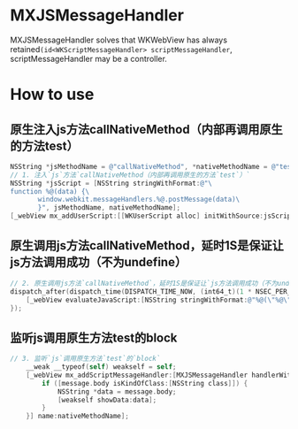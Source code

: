 # MXJSMessageHandler
MXJSMessageHandler solves that WKWebView has always retained`(id<WKScriptMessageHandler> scriptMessageHandler`, scriptMessageHandler may be a controller.

# How to use 

## 原生注入js方法callNativeMethod（内部再调用原生的方法test）


``` objective-c
NSString *jsMethodName = @"callNativeMethod", *nativeMethodName = @"test";
// 1. 注入`js`方法`callNativeMethod（内部再调用原生的方法`test`）`
NSString *jsScript = [NSString stringWithFormat:@"\
function %@(data) {\
       window.webkit.messageHandlers.%@.postMessage(data)\
       }", jsMethodName, nativeMethodName];
[_webView mx_addUserScript:[[WKUserScript alloc] initWithSource:jsScript injectionTime:WKUserScriptInjectionTimeAtDocumentStart forMainFrameOnly:YES]];
 ```

 
## 原生调用js方法callNativeMethod，延时1S是保证让js方法调用成功（不为undefine）

``` objective-c
// 2. 原生调用js方法`callNativeMethod`，延时1S是保证让`js方法调用成功（不为undefine）`
dispatch_after(dispatch_time(DISPATCH_TIME_NOW, (int64_t)(1 * NSEC_PER_SEC)), dispatch_get_main_queue(), ^{
    [_webView evaluateJavaScript:[NSString stringWithFormat:@"%@(\"%@\")", jsMethodName, @"data: js to oc"] completionHandler:^(id data, NSError *error) {}];
});
``` 

## 监听js调用原生方法test的block

``` objective-c
// 3. 监听`js`调用原生方法`test`的`block`
    __weak __typeof(self) weakself = self;
    [_webView mx_addScriptMessageHandler:[MXJSMessageHandler handlerWithBlock:^(WKUserContentController *userContentController, WKScriptMessage *message) {
        if ([message.body isKindOfClass:[NSString class]]) {
            NSString *data = message.body;
            [weakself showData:data];
        }
    }] name:nativeMethodName];
``` 

